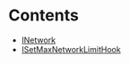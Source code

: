 

# Contents
- [INetwork](INetwork.sol/interface.INetwork.md)
- [ISetMaxNetworkLimitHook](ISetMaxNetworkLimitHook.sol/interface.ISetMaxNetworkLimitHook.md)
